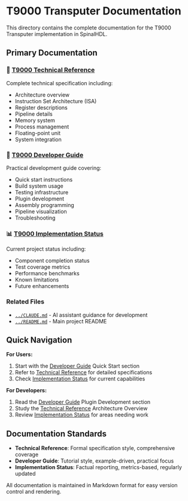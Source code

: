 # T9000 Transputer Documentation

This directory contains the complete documentation for the T9000 Transputer implementation in SpinalHDL.

## Primary Documentation

### 📘 [T9000 Technical Reference](./T9000_TECHNICAL_REFERENCE.md)
Complete technical specification including:
- Architecture overview
- Instruction Set Architecture (ISA)
- Register descriptions
- Pipeline details
- Memory system
- Process management
- Floating-point unit
- System integration

### 📗 [T9000 Developer Guide](./T9000_DEVELOPER_GUIDE.md)
Practical development guide covering:
- Quick start instructions
- Build system usage
- Testing infrastructure
- Plugin development
- Assembly programming
- Pipeline visualization
- Troubleshooting

### 📊 [T9000 Implementation Status](./T9000_IMPLEMENTATION_STATUS.md)
Current project status including:
- Component completion status
- Test coverage metrics
- Performance benchmarks
- Known limitations
- Future enhancements

### Related Files
- [`../CLAUDE.md`](../CLAUDE.md) - AI assistant guidance for development
- [`../README.md`](../README.md) - Main project README

## Quick Navigation

**For Users:**
1. Start with the [Developer Guide](./T9000_DEVELOPER_GUIDE.md) Quick Start section
2. Refer to [Technical Reference](./T9000_TECHNICAL_REFERENCE.md) for detailed specifications
3. Check [Implementation Status](./T9000_IMPLEMENTATION_STATUS.md) for current capabilities

**For Developers:**
1. Read the [Developer Guide](./T9000_DEVELOPER_GUIDE.md) Plugin Development section
2. Study the [Technical Reference](./T9000_TECHNICAL_REFERENCE.md) Architecture Overview
3. Review [Implementation Status](./T9000_IMPLEMENTATION_STATUS.md) for areas needing work

## Documentation Standards

- **Technical Reference**: Formal specification style, comprehensive coverage
- **Developer Guide**: Tutorial style, example-driven, practical focus  
- **Implementation Status**: Factual reporting, metrics-based, regularly updated

All documentation is maintained in Markdown format for easy version control and rendering.